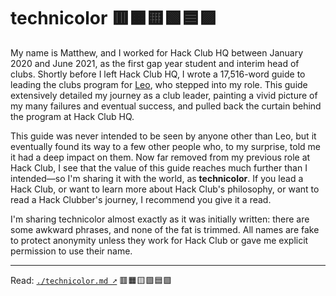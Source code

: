 # technicolor 🟥🟧🟨🟩🟦🟪

My name is Matthew, and I worked for Hack Club HQ between January 2020 and June 2021, as the first gap year student and interim head of clubs. Shortly before I left Hack Club HQ, I wrote a 17,516-word guide to leading the clubs program for [Leo](https://leomcelroy.com/), who stepped into my role. This guide extensively detailed my journey as a club leader, painting a vivid picture of my many failures and eventual success, and pulled back the curtain behind the program at Hack Club HQ.

This guide was never intended to be seen by anyone other than Leo, but it eventually found its way to a few other people who, to my surprise, told me it had a deep impact on them. Now far removed from my previous role at Hack Club, I see that the value of this guide reaches much further than I intended—so I'm sharing it with the world, as **technicolor**. If you lead a Hack Club, or want to learn more about Hack Club's philosophy, or want to read a Hack Clubber's journey, I recommend you give it a read.

I'm sharing technicolor almost exactly as it was initially written: there are some awkward phrases, and none of the fat is trimmed. All names are fake to protect anonymity unless they work for Hack Club or gave me explicit permission to use their name.

---

Read: [`./technicolor.md ➚`](https://github.com/hackclub/technicolor/blob/main/technicolor.md) 🟥🟧🟨🟩🟦🟪
